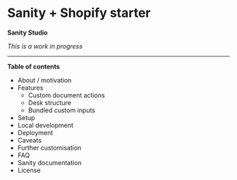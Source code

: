 # Sanity + Shopify starter

**Sanity Studio**

_This is a work in progress_

---

**Table of contents**

- About / motivation
- Features
  - Custom document actions
  - Desk structure
  - Bundled custom inputs
- Setup
- Local development
- Deployment
- Caveats
- Further customisation
- FAQ
- Sanity documentation
- License
